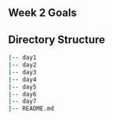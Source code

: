 ## Week 2 Goals


## Directory Structure
```bash
|-- day1
|-- day2
|-- day3
|-- day4
|-- day5
|-- day6
|-- day7
|-- README.md
```

